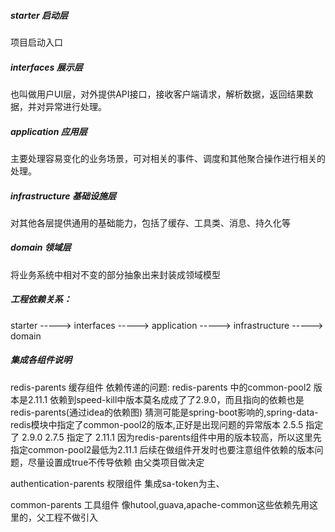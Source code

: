 ##### starter 启动层

项目启动入口

##### interfaces  展示层

也叫做用户UI层，对外提供API接口，接收客户端请求，解析数据，返回结果数据，并对异常进行处理。

##### application 应用层

主要处理容易变化的业务场景，可对相关的事件、调度和其他聚合操作进行相关的处理。

##### infrastructure 基础设施层

对其他各层提供通用的基础能力，包括了缓存、工具类、消息、持久化等

##### domain 领域层

将业务系统中相对不变的部分抽象出来封装成领域模型


##### 工程依赖关系：

starter  -----> interfaces -----> application -----> infrastructure -----> domain



##### 集成各组件说明

redis-parents  缓存组件
依赖传递的问题: 
redis-parents 中的common-pool2 版本是2.11.1
依赖到speed-kill中版本莫名成成了了2.9.0，而且指向的依赖也是redis-parents(通过idea的依赖图)
猜测可能是spring-boot影响的,spring-data-redis模块中指定了common-pool2的版本,正好是出现问题的异常版本
2.5.5 指定了 2.9.0
2.7.5 指定了 2.11.1
因为redis-parents组件中用的版本较高，所以这里先指定common-pool2最低为2.11.1
后续在做组件开发时也要注意组件依赖的版本问题，尽量设置成<optional>true<optional>不传导依赖
由父类项目做决定

authentication-parents  权限组件
集成sa-token为主、

common-parents  工具组件 
像hutool,guava,apache-common这些依赖先用这里的，父工程不做引入
